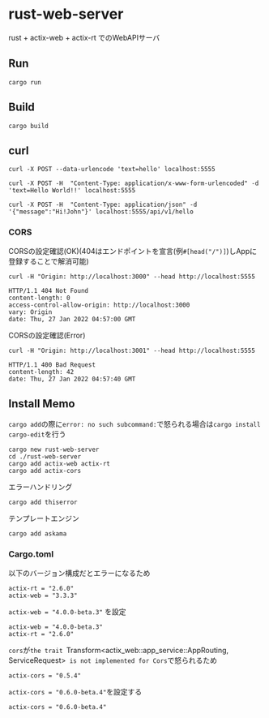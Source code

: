 # rust-web-server

rust + actix-web + actix-rt でのWebAPIサーバ

## Run

```
cargo run
```

## Build

```
cargo build
```

## curl

```
curl -X POST --data-urlencode 'text=hello' localhost:5555
```

```
curl -X POST -H  "Content-Type: application/x-www-form-urlencoded" -d 'text=Hello World!!' localhost:5555
```

```
curl -X POST -H  "Content-Type: application/json" -d '{"message":"Hi!John"}' localhost:5555/api/v1/hello
```

### CORS

CORSの設定確認(OK)(404はエンドポイントを宣言(例`#[head("/")]`)しAppに登録することで解消可能)

```
curl -H "Origin: http://localhost:3000" --head http://localhost:5555

HTTP/1.1 404 Not Found
content-length: 0
access-control-allow-origin: http://localhost:3000
vary: Origin
date: Thu, 27 Jan 2022 04:57:00 GMT
```

CORSの設定確認(Error)

```
curl -H "Origin: http://localhost:3001" --head http://localhost:5555

HTTP/1.1 400 Bad Request
content-length: 42
date: Thu, 27 Jan 2022 04:57:40 GMT
```
## Install Memo

`cargo add`の際に`error: no such subcommand:`で怒られる場合は`cargo install cargo-edit`を行う

```
cargo new rust-web-server
cd ./rust-web-server
cargo add actix-web actix-rt
cargo add actix-cors
```

エラーハンドリング
```
cargo add thiserror
```

テンプレートエンジン
```
cargo add askama
```

### Cargo.toml

以下のバージョン構成だとエラーになるため

```
actix-rt = "2.6.0"
actix-web = "3.3.3"
```

`actix-web = "4.0.0-beta.3"` を設定

```
actix-web = "4.0.0-beta.3"
actix-rt = "2.6.0"
```

`cors`が`the trait `Transform<actix_web::app_service::AppRouting, ServiceRequest>` is not implemented for Cors`で怒られるため

```
actix-cors = "0.5.4"
```

`actix-cors = "0.6.0-beta.4"`を設定する

```
actix-cors = "0.6.0-beta.4"
```